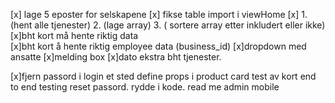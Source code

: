 [x] lage 5 eposter for selskapene
[x] fikse table import i viewHome
[x] 1.(hent alle tjenester) 2. (lage array) 3. ( sortere array etter inkludert eller ikke)
[x]bht kort må hente riktig data  
[x]bht kort å hente riktig employee data (business_id)
[x]dropdown med ansatte
[x]melding box
[x]dato
ekstra bht tjenester.

[x]fjern passord i login et sted
define props i product card
test av kort
end to end testing
reset passord.
rydde i kode.
read me
admin
mobile
